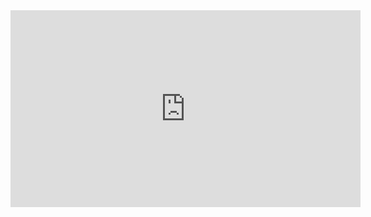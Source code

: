 <iframe width="560" height="315" src="https://www.youtube.com/embed/zreqHzANvvw?list=PLRdS-n5seLRqszBqVDF342RMlCWgOTm6q" frameborder="0" allowfullscreen></iframe>
